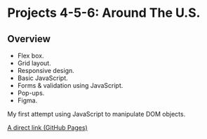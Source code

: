 # Projects 4-5-6: Around The U.S.

## Overview

* Flex box.
* Grid layout.
* Responsive design.
* Basic JavaScript.
* Forms & validation using JavaScript.
* Pop-ups.
* Figma.

My first attempt using JavaScript to manipulate DOM objects.

[A direct link (GitHub Pages)](https://mrseif123.github.io/Web-Project-4)
